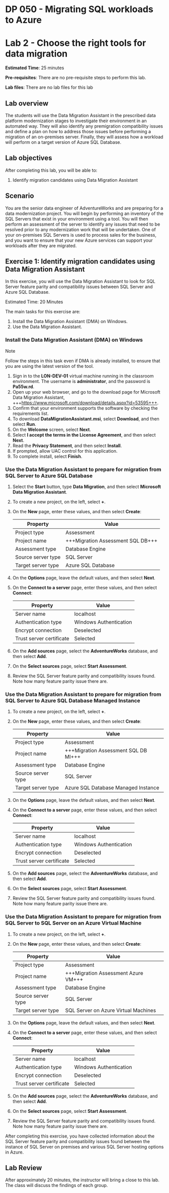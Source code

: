 # DP 050 - Migrating SQL workloads to Azure

# Lab 2 - Choose the right tools for data migration

**Estimated Time**: 25 minutes

**Pre-requisites**: There are no pre-requisite steps to perform this lab.

**Lab files**: There are no lab files for this lab

## Lab overview

The students will use the Data Migration Assistant in the prescribed data platform modernization stages to investigate their environment in an automated way. They will also identify any premigration compatibility issues and define a plan on how to address those issues before performing a migration of an on-premises server. Finally, they will assess how a workload will perform on a target version of Azure SQL Database.

## Lab objectives
  
After completing this lab, you will be able to:

1. Identify migration candidates using Data Migration Assistant

## Scenario
  
You are the senior data engineer of AdventureWorks and are preparing for a data modernization project. You will begin by performing an inventory of the SQL Servers that exist in your environment using a tool. You will then perform an assessment of the server to identify any issues that need to be resolved prior to any modernization work that will be undertaken. One of your on-premises SQL Servers is used to process sales for the business, and you want to ensure that your new Azure services can support your workloads after they are migrated.

## Exercise 1: Identify migration candidates using Data Migration Assistant
  
In this exercise, you will use the Data Migration Assistant to look for SQL Server feature parity and compatibility issues between SQL Server and Azure SQL Database.

Estimated Time: 20 Minutes
  
The main tasks for this exercise are:

1. Install the Data Migration Assistant (DMA) on Windows.
1. Use the Data Migration Assistant.

### Install the Data Migration Assistant (DMA) on Windows

> [!NOTE]
> Follow the steps in this task even if DMA is already installed, to ensure that you are using the latest version of the tool.

1. Sign in to the **LON-DEV-01** virtual machine running in the classroom environment. The username is **administrator**, and the password is **Pa55w.rd**.
1. Open up your web browser, and go to the download page for Microsoft Data Migration Assistant, +++https://www.microsoft.com/download/details.aspx?id=53595+++.
1. Confirm that your environment supports the software by checking the requirements list.
1. To download **DataMigrationAssistant.msi**, select **Download**, and then select **Run**.
1. On the **Welcome** screen, select **Next**.
1. Select **I accept the terms in the License Agreement**, and then select **Next**.
1. Read the **Privacy Statement**, and then select **Install**.
1. If prompted, allow UAC control for this application.
1. To complete install, select **Finish**.

### Use the Data Migration Assistant to prepare for migration from SQL Server to Azure SQL Database

1. Select the **Start** button, type **Data Migration**, and then select **Microsoft Data Migration Assistant**.
1. To create a new project, on the left, select **+**.
1. On the **New** page, enter these values, and then select **Create**:

    | Property | Value |
    | --- | --- |
    | Project type | Assessment |
    | Project name | +++Migration Assessment SQL DB+++ |
    | Assessment type | Database Engine |
    | Source server type | SQL Server |
    | Target server type | Azure SQL Database |

1. On the **Options** page, leave the default values, and then select **Next**.
1. On the **Connect to a server** page, enter these values, and then select **Connect**:

    | Property | Value |
    | --- | --- |
    | Server name | localhost |
    | Authentication type | Windows Authentication |
    | Encrypt connection | Deselected |
    | Trust server certificate | Selected |

1. On the **Add sources** page, select the **AdventureWorks** database, and then select **Add**.
1. On the **Select sources** page, select **Start Assessment**.
1. Review the SQL Server feature parity and compatibility issues found. Note how many feature parity issue there are.

### Use the Data Migration Assistant to prepare for migration from SQL Server to Azure SQL Database Managed Instance

1. To create a new project, on the left, select **+**.
1. On the **New** page, enter these values, and then select **Create**:

    | Property | Value |
    | --- | --- |
    | Project type | Assessment |
    | Project name | +++Migration Assessment SQL DB MI+++ |
    | Assessment type | Database Engine |
    | Source server type | SQL Server |
    | Target server type | Azure SQL Database Managed Instance |

1. On the **Options** page, leave the default values, and then select **Next**.
1. On the **Connect to a server** page, enter these values, and then select **Connect**:

    | Property | Value |
    | --- | --- |
    | Server name | localhost |
    | Authentication type | Windows Authentication |
    | Encrypt connection | Deselected |
    | Trust server certificate | Selected |

1. On the **Add sources** page, select the **AdventureWorks** database, and then select **Add**.
1. On the **Select sources** page, select **Start Assessment**.
1. Review the SQL Server feature parity and compatibility issues found. Note how many feature parity issue there are.

### Use the Data Migration Assistant to prepare for migration from SQL Server to SQL Server on an Azure Virtual Machine

1. To create a new project, on the left, select **+**.
1. On the **New** page, enter these values, and then select **Create**:

    | Property | Value |
    | --- | --- |
    | Project type | Assessment |
    | Project name | +++Migration Assessment Azure VM+++ |
    | Assessment type | Database Engine |
    | Source server type | SQL Server |
    | Target server type | SQL Server on Azure Virtual Machines |

1. On the **Options** page, leave the default values, and then select **Next**.
1. On the **Connect to a server** page, enter these values, and then select **Connect**:

    | Property | Value |
    | --- | --- |
    | Server name | localhost |
    | Authentication type | Windows Authentication |
    | Encrypt connection | Deselected |
    | Trust server certificate | Selected |

1. On the **Add sources** page, select the **AdventureWorks** database, and then select **Add**.
1. On the **Select sources** page, select **Start Assessment**.
1. Review the SQL Server feature parity and compatibility issues found. Note how many feature parity issue there are.

After completing this exercise, you have collected information about the SQL Server feature parity and compatibility issues found between the instance of SQL Server on premises and various SQL Server hosting options in Azure.

## Lab Review

After approximately 20 minutes, the instructor will bring a close to this lab. The class will discuss the findings of each group.